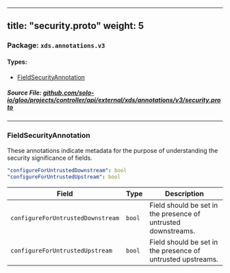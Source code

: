 
---
title: "security.proto"
weight: 5
---

<!-- Code generated by solo-kit. DO NOT EDIT. -->


### Package: `xds.annotations.v3` 
#### Types:


- [FieldSecurityAnnotation](#fieldsecurityannotation)
  



##### Source File: [github.com/solo-io/gloo/projects/controller/api/external/xds/annotations/v3/security.proto](https://github.com/solo-io/gloo/blob/main/projects/controller/api/external/xds/annotations/v3/security.proto)





---
### FieldSecurityAnnotation

 
These annotations indicate metadata for the purpose of understanding the
security significance of fields.

```yaml
"configureForUntrustedDownstream": bool
"configureForUntrustedUpstream": bool

```

| Field | Type | Description |
| ----- | ---- | ----------- | 
| `configureForUntrustedDownstream` | `bool` | Field should be set in the presence of untrusted downstreams. |
| `configureForUntrustedUpstream` | `bool` | Field should be set in the presence of untrusted upstreams. |





<!-- Start of HubSpot Embed Code -->
<script type="text/javascript" id="hs-script-loader" async defer src="//js.hs-scripts.com/5130874.js"></script>
<!-- End of HubSpot Embed Code -->
